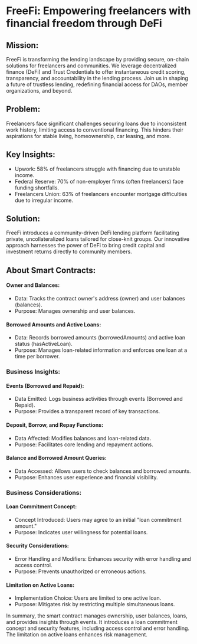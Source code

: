 # FreeFi: Empowering freelancers with financial freedom through DeFi
## Mission:

FreeFi is transforming the lending landscape by providing secure, on-chain solutions for freelancers and communities. We leverage decentralized finance (DeFi) and Trust Credentials to offer instantaneous credit scoring, transparency, and accountability in the lending process. Join us in shaping a future of trustless lending, redefining financial access for DAOs, member organizations, and beyond.

## Problem:

Freelancers face significant challenges securing loans due to inconsistent work history, limiting access to conventional financing. This hinders their aspirations for stable living, homeownership, car leasing, and more.

## Key Insights:

- Upwork: 58% of freelancers struggle with financing due to unstable income.
- Federal Reserve: 70% of non-employer firms (often freelancers) face funding shortfalls.
- Freelancers Union: 63% of freelancers encounter mortgage difficulties due to irregular income.

## Solution:

FreeFi introduces a community-driven DeFi lending platform facilitating private, uncollateralized loans tailored for close-knit groups. Our innovative approach harnesses the power of DeFi to bring credit capital and investment returns directly to community members.

## About Smart Contracts: 

#### Owner and Balances:

- Data: Tracks the contract owner's address (owner) and user balances (balances).
- Purpose: Manages ownership and user balances.

#### Borrowed Amounts and Active Loans:

- Data: Records borrowed amounts (borrowedAmounts) and active loan status (hasActiveLoan).
- Purpose: Manages loan-related information and enforces one loan at a time per borrower.

### Business Insights:
#### Events (Borrowed and Repaid):

- Data Emitted: Logs business activities through events (Borrowed and Repaid).
- Purpose: Provides a transparent record of key transactions.

#### Deposit, Borrow, and Repay Functions:

- Data Affected: Modifies balances and loan-related data.
- Purpose: Facilitates core lending and repayment actions.

#### Balance and Borrowed Amount Queries:

- Data Accessed: Allows users to check balances and borrowed amounts.
- Purpose: Enhances user experience and financial visibility.

### Business Considerations:
#### Loan Commitment Concept:

- Concept Introduced: Users may agree to an initial "loan commitment amount."
- Purpose: Indicates user willingness for potential loans.

#### Security Considerations:

- Error Handling and Modifiers: Enhances security with error handling and access control.
- Purpose: Prevents unauthorized or erroneous actions.

#### Limitation on Active Loans:

- Implementation Choice: Users are limited to one active loan.
- Purpose: Mitigates risk by restricting multiple simultaneous loans.

In summary, the smart contract manages ownership, user balances, loans, and provides insights through events. It introduces a loan commitment concept and security features, including access control and error handling. The limitation on active loans enhances risk management.
